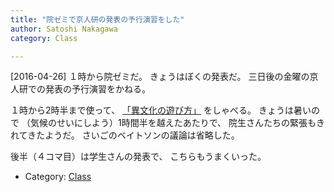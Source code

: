 ```yaml
---
title: "院ゼミで京人研の発表の予行演習をした"
author: Satoshi Nakagawa
category: Class

---
```


[2016-04-26]  １時から院ゼミだ。
きょうはぼくの発表だ。
三日後の金曜の京人研での発表の予行演習をかねる。

 １時から2時半まで使って、
[「異文化の遊び方」](/~satoshi/anthrop/works/paper-2/play.html)
をしゃべる。
きょうは暑いので
（気候のせいにしよう）1時間半を越えたあたりで、
院生さんたちの緊張もきれてきたようだ。
さいごのベイトソンの議論は省略した。

 後半（４コマ目）は学生さんの発表で、
こちらもうまくいった。

- Category: [Class](/categories.html#Class)

